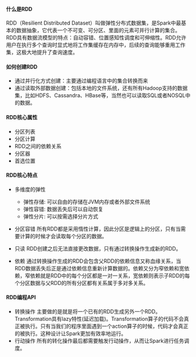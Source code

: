 #### 什么是RDD
RDD（Resilient Distributed Dataset）叫做弹性分布式数据集，是Spark中最基本的数据抽象，它代表一个不可变、可分区、里面的元素可并行计算的集合。RDD具有数据流模型的特点：自动容错、位置感知性调度和可伸缩性。RDD允许用户在执行多个查询时显式地将工作集缓存在内存中，后续的查询能够重用工作集，这极大地提升了查询速度。

#### 如何创建RDD
- 通过并行化方式创建：主要通过编程语言中的集合转换而来
- 通过读取外部数据创建：包括本地的文件系统，还有所有Hadoop支持的数据集，比如HDFS、Cassandra、HBase等，当然也可以读取SQL或者NOSQL中的数据。

#### RDD核心属性
- 分区列表
- 分区计算
- RDD之间的依赖关系
- 分区器
- 首选位置

#### RDD核心特点

- 多维度的弹性
  - 弹性存储: 可以自由的存储在JVM内存或者外部文件系统
  - 弹性容错: 数据丢失后可以自动恢复
  - 弹性分片: 可以按需选择分片方式

- 分区容错
所有RDD都是采用惰性计算，因此分区是逻辑上的分区，只有当需要计算的时候才会读取每个分区的数据。

- 只读
RDD创建之后无法直接更改数据，只有通过转换操作生成新的RDD。

- 依赖
通过转换操作生成的RDD会包含父RDD的依赖信息又称血缘关系，当RDD数据丢失后正是通过依赖信息重新计算数据的。依赖又分为窄依赖和宽依赖，窄依赖就是RDD中的每个分区都是一对一关系，宽依赖则表示子RDD的每个分区数据与父RDD的所有分区都有关系属于多对多关系。

#### RDD编程API
- 转换操作
  主要做的是就是将一个已有的RDD生成另外一个RDD。Transformation具有lazy特性(延迟加载)。Transformation算子的代码不会真正被执行。只有当我们的程序里面遇到一个action算子的时候，代码才会真正的被执行。这种设计让Spark更加有效率地运行。
- 行动操作
  所有的转化操作最后都需要触发行动操作，从而让Spark进行任务调度。